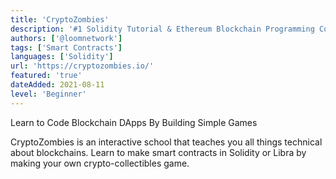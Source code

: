```yaml
---
title: 'CryptoZombies'
description: '#1 Solidity Tutorial & Ethereum Blockchain Programming Course'
authors: ['@loomnetwork']
tags: ['Smart Contracts']
languages: ['Solidity']
url: 'https://cryptozombies.io/'
featured: 'true'
dateAdded: 2021-08-11
level: 'Beginner'
---
```


Learn to Code Blockchain DApps By Building Simple Games

CryptoZombies is an interactive school that teaches you all things technical about blockchains. Learn to make smart contracts in Solidity or Libra by making your own crypto-collectibles game.